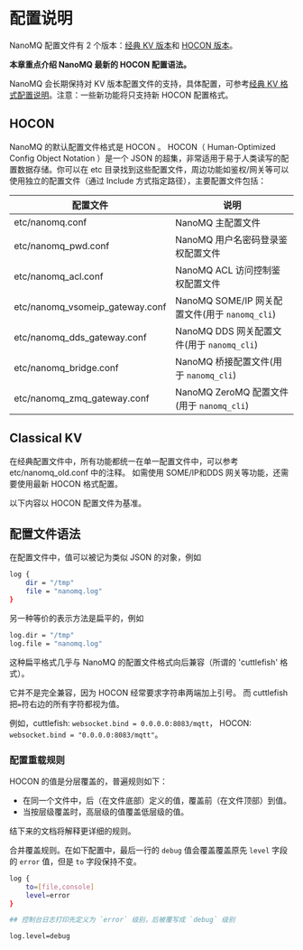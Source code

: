 # 配置说明
NanoMQ 配置文件有 2 个版本：[经典 KV 版本](./conf.md)和 [HOCON 版本](./hocon.md)。

**本章重点介绍 NanoMQ 最新的 HOCON 配置语法。**

NanoMQ 会长期保持对 KV 版本配置文件的支持，具体配置，可参考[经典 KV 格式配置说明](./conf.md)。注意：一些新功能将只支持新 HOCON 配置格式。

## HOCON
NanoMQ 的默认配置文件格式是 HOCON 。 HOCON（ Human-Optimized Config Object Notation ）是一个 JSON 的超集，非常适用于易于人类读写的配置数据存储。你可以在 etc 目录找到这些配置文件，周边功能如鉴权/网关等可以使用独立的配置文件（通过 Include 方式指定路径），主要配置文件包括：

| 配置文件                | 说明                                    |
| ----------------------- | --------------------------------------- |
| etc/nanomq.conf         | NanoMQ 主配置文件                         |
| etc/nanomq_pwd.conf | NanoMQ 用户名密码登录鉴权配置文件                 |
| etc/nanomq_acl.conf | NanoMQ ACL 访问控制鉴权配置文件                 |
| etc/nanomq_vsomeip_gateway.conf | NanoMQ SOME/IP 网关配置文件(用于 `nanomq_cli`)          |
| etc/nanomq_dds_gateway.conf | NanoMQ DDS 网关配置文件(用于 `nanomq_cli`)          |
| etc/nanomq_bridge.conf | NanoMQ 桥接配置文件(用于 `nanomq_cli`)          |
| etc/nanomq_zmq_gateway.conf | NanoMQ ZeroMQ 配置文件 (用于 `nanomq_cli`) |

## Classical KV
在经典配置文件中，所有功能都统一在单一配置文件中，可以参考 etc/nanomq_old.conf 中的注释。
如需使用 SOME/IP和DDS 网关等功能，还需要使用最新 HOCON 格式配置。

以下内容以 HOCON 配置文件为基准。

## 配置文件语法

在配置文件中，值可以被记为类似 JSON 的对象，例如

```bash
log {
    dir = "/tmp"
    file = "nanomq.log"
}
```

另一种等价的表示方法是扁平的，例如

```bash
log.dir = "/tmp"
log.file = "nanomq.log"
```

这种扁平格式几乎与 NanoMQ 的配置文件格式向后兼容（所谓的 'cuttlefish' 格式）。

它并不是完全兼容，因为 HOCON 经常要求字符串两端加上引号。
而 cuttlefish 把`=`符右边的所有字符都视为值。

例如，cuttlefish: `websocket.bind = 0.0.0.0:8083/mqtt`， HOCON: `websocket.bind = "0.0.0.0:8083/mqtt"`。

### 配置重载规则

HOCON 的值是分层覆盖的，普遍规则如下：

- 在同一个文件中，后（在文件底部）定义的值，覆盖前（在文件顶部）到值。
- 当按层级覆盖时，高层级的值覆盖低层级的值。

结下来的文档将解释更详细的规则。

合并覆盖规则。在如下配置中，最后一行的 `debug` 值会覆盖覆盖原先 `level` 字段的 `error` 值，但是 `to` 字段保持不变。

```bash
log {
    to=[file,console]
    level=error
}

## 控制台日志打印先定义为 `error` 级别，后被覆写成 `debug` 级别

log.level=debug
```

